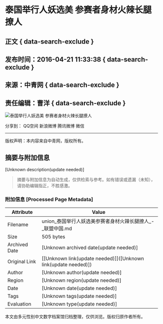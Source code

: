 # 泰国举行人妖选美 参赛者身材火辣长腿撩人

## 正文 { data-search-exclude }


## 发布时间：2016-04-21 11:33:38   { data-search-exclude }
## 来源：中青网   { data-search-exclude }
## 责任编辑：曹洋   { data-search-exclude }

![泰国举行人妖选美 参赛者身材火辣长腿撩人](http://www.cnr.cn/picture/pic/guoji/20160421/W020160421309737046478.jpg)  

分享到： QQ空间 新浪微博 腾讯微博 微信  

---  

版权声明：本内容来自中青网，版权所有。
<!-- tcd_original_link http://union.china.com.cn/txt/2016-04/21/content_8719333_3.htm -->


## 摘要与附加信息

<!-- tcd_abstract -->
[Unknown description(update needed)]
<!-- tcd_abstract_end -->

> 摘要与附加信息为自动生成，仅供检索与参考。如有错误或遗漏（未知），请协助编辑指正，不胜感激。

### 附加信息 [Processed Page Metadata]

| Attribute       | Value                                  |
|-----------------|----------------------------------------|
| Filename        | union_泰国举行人妖选美参赛者身材火辣长腿撩人_-_联盟中国.md                             |
| Size            | 505 bytes                           |
| Archived Date   | [Unknown archived date(update needed)]                             |
| Original Link   | [[Unknown link(update needed)]]([Unknown link(update needed)])                       |
| Author          | [Unknown author(update needed)]                               |
| Region          | [Unknown region(update needed)]                               |
| Date            | [Unknown date(update needed)]                                 |
| Tags            | [Unknown tags(update needed)]                                 |
| Evaluation            | [Unknown type(update needed)]                                 |
<!-- tcd_table_end -->

本文由多元性别中文数字档案馆归档整理，仅供浏览。版权归原作者所有。
